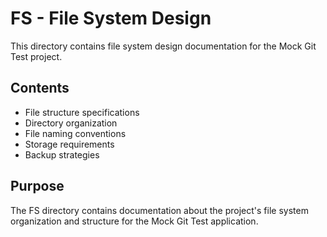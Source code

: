 # FS - File System Design

This directory contains file system design documentation for the Mock Git Test project.

## Contents
- File structure specifications
- Directory organization
- File naming conventions
- Storage requirements
- Backup strategies

## Purpose
The FS directory contains documentation about the project's file system organization and structure for the Mock Git Test application.

